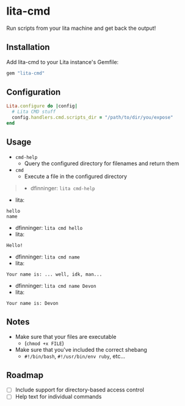 # lita-cmd

Run scripts from your lita machine and get back the output!

## Installation

Add lita-cmd to your Lita instance's Gemfile:

``` ruby
gem "lita-cmd"
```

## Configuration

```ruby
Lita.configure do |config|
  # Lita CMD stuff
  config.handlers.cmd.scripts_dir = "/path/to/dir/you/expose"
end
```

## Usage

- `cmd-help`
  - Query the configured directory for filenames and return them
- `cmd`
  - Execute a file in the configured directory

>- dfinninger: `lita cmd-help`
- lita:
```
hello
name
```
- dfinninger: `lita cmd hello`
- lita:
```
Hello!
```
- dfinninger: `lita cmd name`
- lita:
```
Your name is: ... well, idk, man...
```
- dfinninger: `lita cmd name Devon`
- lita:
```
Your name is: Devon
```

## Notes

- Make sure that your files are executable
  - (`chmod +x FILE`)
- Make sure that you've included the correct shebang
  - `#!/bin/bash`, `#!/usr/bin/env ruby`, etc...

## Roadmap

- [ ] Include support for directory-based access control
- [ ] Help text for individual commands
